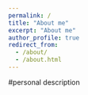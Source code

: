 ```yaml
---
permalink: /
title: "About me"
excerpt: "About me"
author_profile: true
redirect_from: 
  - /about/
  - /about.html
---
```


#personal description
